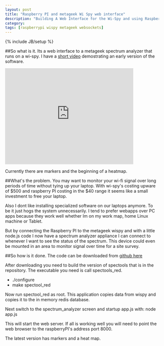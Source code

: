 ```yaml
---
layout: post
title: "Raspberry PI and metageek Wi Spy web interface"
description: "Building A Web Interface for the Wi-Spy and using Raspberry PI as the web server."
category: 
tags: [raspberrypi wispy metageek websockets]
---
```

{% include JB/setup %}

##So what is it.
Its a web interface to a metageek spectrum analyzer that runs on a wi-spy. I have a [short video](http://www.youtube.com/watch?v=jj9u6VtkM3Y) demostrating an early version of the software.  
<iframe width="420" height="315" src="http://www.youtube.com/embed/jj9u6VtkM3Y" frameborder="0" allowfullscreen></iframe>

Currently there are markers and the beginning of a heatmap.

##What's the problem.
You may want to monitor your wi-fi signal over long periods of time without tying up your laptop.  With wi-spy's costing upware of $500 and raspberry PI costing in the $40 range it seems like a small investment to free your laptop.

Also I dont like installing specialized software on our laptops anymore.  To be it just hogs the system unnecessarily. I tend to prefer webapps over PC apps because they work well whether Im on my work map, home Linux machine or Tablet. 

But by connecting the Raspberry PI to the metageek wispy and with a little node.js code I now have a spectrum analyzer appliance I can connect to whenever I want to see the status of the spectrum.  This device could even be mounted in an area to monitor signal over time for a site survey.

##So how is it done.
The code can be downloaded from [github here](https://github.com/atlantageek/websocketsa)

After downloading you need to build the version of spectools that is in the repository.  The executable you need is call spectools_red.
* ./configure
* make spectool_red

Now run spectool_red as root.  This application copies data from wispy and copies it to the in memory redis database.

Next switch to the spectrum_analyzer screen and startup app.js with:
node app.js

This will start the web server.  If all is working well you will need to point the web browser to the raspberryPI's address port 8000.

The latest version has markers and a heat map.  

